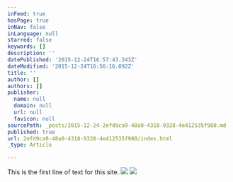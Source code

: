 ```yaml
---
inFeed: true
hasPage: true
inNav: false
inLanguage: null
starred: false
keywords: []
description: ''
datePublished: '2015-12-24T16:57:43.343Z'
dateModified: '2015-12-24T16:56:16.092Z'
title: ''
author: []
authors: []
publisher:
  name: null
  domain: null
  url: null
  favicon: null
sourcePath: _posts/2015-12-24-2efd9ca9-48a0-4318-9328-4e412535f980.md
published: true
url: 2efd9ca9-48a0-4318-9328-4e412535f980/index.html
_type: Article

---
```

This is the first line of text for this site.
![](https://the-grid-user-content.s3-us-west-2.amazonaws.com/85f3a69f-1d9b-4ca0-b087-7e591d0fbcfc.JPG)
![](https://the-grid-user-content.s3-us-west-2.amazonaws.com/6ec43fe0-2d76-41b5-8482-0f2c55994da1.JPG)